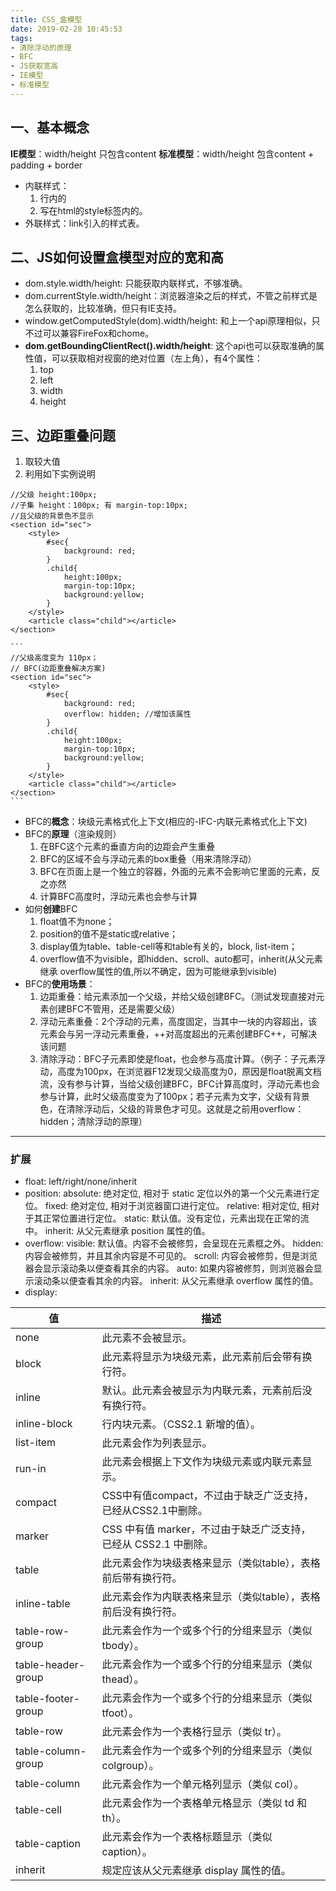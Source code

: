 ```yaml
---
title: CSS_盒模型
date: 2019-02-28 10:45:53
tags: 
- 清除浮动的原理
- BFC
- JS获取宽高
- IE模型
- 标准模型
---
```


## 一、基本概念

**IE模型**：width/height 只包含content
**标准模型**：width/height 包含content + padding + border

- 内联样式：
  1. 行内的
  2. 写在html的style标签内的。
- 外联样式：link引入的样式表。

<!-- more -->

## 二、JS如何设置盒模型对应的宽和高

- dom.style.width/height: 只能获取内联样式，不够准确。
- dom.currentStyle.width/height：浏览器渲染之后的样式，不管之前样式是怎么获取的，比较准确，但只有IE支持。
- window.getComputedStyle(dom).width/height: 和上一个api原理相似，只不过可以兼容FireFox和chome。
- **dom.getBoundingClientRect().width/height**: 这个api也可以获取准确的属性值，可以获取相对视窗的绝对位置（左上角），有4个属性：
  1. top
  2. left
  3. width
  4. height

## 三、边距重叠问题

1. 取较大值
2. 利用如下实例说明
```
//父级 height:100px; 
//子集 height：100px; 有 margin-top:10px;
//且父级的背景色不显示
<section id="sec"> 
	<style>
		#sec{
			background: red;
		}
		.child{
			height:100px;
			margin-top:10px;
			background:yellow;
		}
	</style>
	<article class="child"></article>
</section>
```

    ```
    //父级高度变为 110px；
    // BFC(边距重叠解决方案)
    <section id="sec"> 
        <style>
            #sec{
                background: red;
                overflow: hidden; //增加该属性
            }
            .child{
                height:100px;
                margin-top:10px;
                background:yellow;
            }
        </style>
        <article class="child"></article>
    </section>
    ```

- BFC的**概念**：块级元素格式化上下文(相应的-IFC-内联元素格式化上下文)
- BFC的**原理**（渲染规则）
  1. 在BFC这个元素的垂直方向的边距会产生重叠
  2. BFC的区域不会与浮动元素的box重叠（用来清除浮动）
  3. BFC在页面上是一个独立的容器，外面的元素不会影响它里面的元素，反之亦然
  4. 计算BFC高度时，浮动元素也会参与计算
- 如何**创建**BFC
  1.  float值不为none；
  2. position的值不是static或relative；
  3. display值为table、table-cell等和table有关的，block, list-item；
  4. overflow值不为visible，即hidden、scroll、auto都可，inherit(从父元素继承 overflow属性的值,所以不确定，因为可能继承到visible)
- BFC的**使用场景**：
  1. 边距重叠：给元素添加一个父级，并给父级创建BFC。（测试发现直接对元素创建BFC不管用，还是需要父级）
  2. 浮动元素重叠：2个浮动的元素，高度固定，当其中一块的内容超出，该元素会与另一浮动元素重叠，++对高度超出的元素创建BFC++，可解决该问题
  3. 清除浮动：BFC子元素即使是float，也会参与高度计算。（例子：子元素浮动，高度为100px，在浏览器F12发现父级高度为0，原因是float脱离文档流，没有参与计算，当给父级创建BFC，BFC计算高度时，浮动元素也会参与计算，此时父级高度变为了100px；若子元素为文字，父级有背景色，在清除浮动后，父级的背景色才可见。这就是之前用overflow：hidden；清除浮动的原理）

---
### 扩展

- float: left/right/none/inherit
- position:
    absolute: 绝对定位, 相对于 static 定位以外的第一个父元素进行定位。
    fixed: 绝对定位, 相对于浏览器窗口进行定位。
    relative: 相对定位, 相对于其正常位置进行定位。
    static: 默认值。没有定位，元素出现在正常的流中。
    inherit: 从父元素继承 position 属性的值。
- overflow:
    visible: 默认值。内容不会被修剪，会呈现在元素框之外。
    hidden: 内容会被修剪，并且其余内容是不可见的。
    scroll: 内容会被修剪，但是浏览器会显示滚动条以便查看其余的内容。
    auto: 如果内容被修剪，则浏览器会显示滚动条以便查看其余的内容。
    inherit: 从父元素继承 overflow 属性的值。
- display:
  
| 值 | 描述 |
| ---------------- | ------------------------ |
| none |此元素不会被显示。 |
| block | 此元素将显示为块级元素，此元素前后会带有换行符。 |
| inline | 默认。此元素会被显示为内联元素，元素前后没有换行符。 |
| inline-block | 行内块元素。（CSS2.1 新增的值）。 |
| list-item | 此元素会作为列表显示。 |
| run-in | 此元素会根据上下文作为块级元素或内联元素显示。 |
| compact | CSS中有值compact，不过由于缺乏广泛支持，已经从CSS2.1中删除。 |
| marker | CSS 中有值 marker，不过由于缺乏广泛支持，已经从 CSS2.1 中删除。|
| table | 此元素会作为块级表格来显示（类似table），表格前后带有换行符。 |
| inline-table | 此元素会作为内联表格来显示（类似table），表格前后没有换行符。 |
| table-row-group | 此元素会作为一个或多个行的分组来显示（类似tbody）。 |
| table-header-group | 此元素会作为一个或多个行的分组来显示（类似thead）。 |
| table-footer-group | 此元素会作为一个或多个行的分组来显示（类似tfoot）。 |
| table-row | 此元素会作为一个表格行显示（类似 tr）。 |
| table-column-group | 此元素会作为一个或多个列的分组来显示（类似colgroup）。 |
| table-column | 此元素会作为一个单元格列显示（类似 col）。 |
| table-cell | 此元素会作为一个表格单元格显示（类似 td 和 th）。 |
| table-caption | 此元素会作为一个表格标题显示（类似 caption）。 |
| inherit | 规定应该从父元素继承 display 属性的值。 |